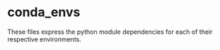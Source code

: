 # conda_envs

These files express the python module dependencies for each of their respective
environments.
